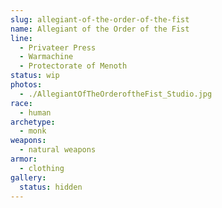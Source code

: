 ```yaml
---
slug: allegiant-of-the-order-of-the-fist
name: Allegiant of the Order of the Fist
line:
  - Privateer Press
  - Warmachine
  - Protectorate of Menoth
status: wip
photos:
  - ./AllegiantOfTheOrderoftheFist_Studio.jpg
race:
  - human
archetype:
  - monk
weapons:
  - natural weapons
armor:
  - clothing
gallery:
  status: hidden
---
```

